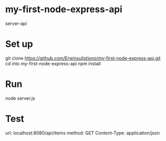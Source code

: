 # my-first-node-express-api
server-api

# Set up
git clone https://github.com/Erwinsulistiono/my-first-node-express-api.git
cd into my-first-node-express-api
npm install

# Run
node server.js

# Test
url: localhost:8080/api/items
method: GET
Content-Type: application/json
